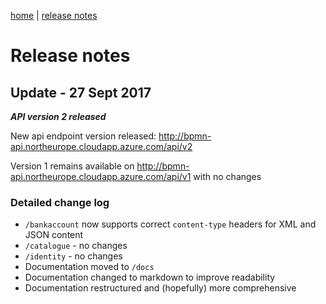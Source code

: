 [home](/home) | [release notes](/docs/releasenotes)

#  Release notes

## Update - 27 Sept 2017

***API version 2 released***

New api endpoint version released: 
http://bpmn-api.northeurope.cloudapp.azure.com/api/v2

Version 1 remains available on http://bpmn-api.northeurope.cloudapp.azure.com/api/v1 with no changes

### Detailed change log
- `/bankaccount` now supports correct `content-type` headers for XML and JSON content
- `/catalogue` - no changes
- `/identity` - no changes
- Documentation moved to `/docs`
- Documentation changed to markdown to improve readability
- Documentation restructured and (hopefully) more comprehensive